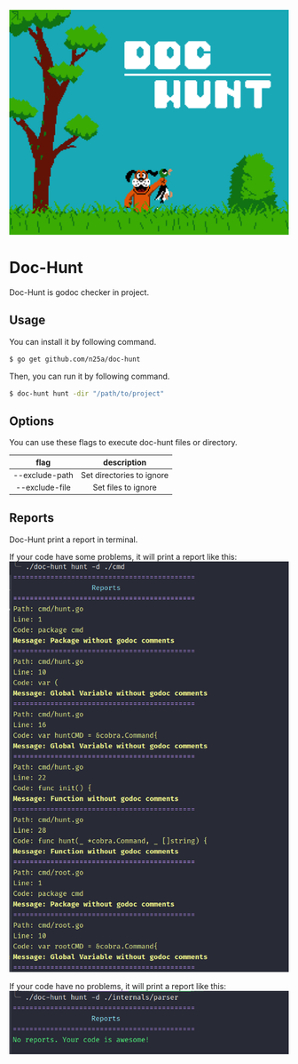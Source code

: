 ![alt text](https://raw.githubusercontent.com/n25a/doc-hunt/1f3b6c85b8d1d7050299e08d05df1bc835bab243/images/logo.png)

# Doc-Hunt
Doc-Hunt is godoc checker in project.

## Usage
You can install it by following command.

```bash
$ go get github.com/n25a/doc-hunt
```

Then, you can run it by following command.

```bash
$ doc-hunt hunt -dir "/path/to/project"
```

## Options
You can use these flags to execute doc-hunt files or directory.

|      flag      |        description         |
|:--------------:|:--------------------------:|
| --exclude-path | Set directories to ignore  |
| --exclude-file |    Set files to ignore     |


## Reports
Doc-Hunt print a report in terminal.

If your code have some problems, it will print a report like this:
![alt text](https://raw.githubusercontent.com/n25a/doc-hunt/1f3b6c85b8d1d7050299e08d05df1bc835bab243/images/failed.png)

If your code have no problems, it will print a report like this:
![alt text](https://raw.githubusercontent.com/n25a/doc-hunt/1f3b6c85b8d1d7050299e08d05df1bc835bab243/images/Success.png)

